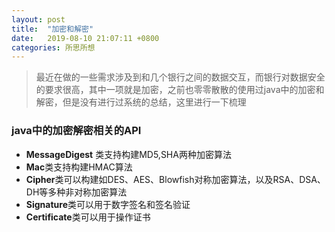 ```yaml
---
layout: post
title:  "加密和解密"
date:	2019-08-10 21:07:11 +0800
categories: 所思所想
---
```


> 最近在做的一些需求涉及到和几个银行之间的数据交互，而银行对数据安全的要求很高，其中一项就是加密，之前也零零散散的使用过java中的加密和解密，但是没有进行过系统的总结，这里进行一下梳理



### java中的加密解密相关的API

* **MessageDigest** 类支持构建MD5,SHA两种加密算法
* **Mac**类支持构建HMAC算法
* **Cipher**类可以构建如DES、AES、Blowfish对称加密算法，以及RSA、DSA、DH等多种非对称加密算法
* **Signature**类可以用于数字签名和签名验证
* **Certificate**类可以用于操作证书

